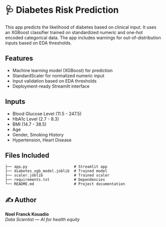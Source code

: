 # 🩺 Diabetes Risk Prediction 

This app predicts the likelihood of diabetes based on clinical input. It uses an XGBoost classifier trained on standardized numeric and one-hot encoded categorical data. The app includes warnings for out-of-distribution inputs based on EDA thresholds.

##  Features
- Machine learning model (XGBoost) for prediction
- StandardScaler for normalized numeric input
- Input validation based on EDA thresholds
- Deployment-ready Streamlit interface

##  Inputs
- Blood Glucose Level (11.5 - 247.5)
- HbA1c Level (2.7 - 8.3)
- BMI (14.7 - 38.5)
- Age
- Gender, Smoking History
- Hypertension, Heart Disease

##  Files Included

```
├── app.py                     # Streamlit app
├── diabetes_xgb_model.joblib  # Trained model
├── scaler.joblib              # Trained scaler
├── requirements.txt           # Dependencies
└── README.md                  # Project documentation
```

## ✍️ Author

**Noel Franck Kouadio**  
*Data Scientist — AI for health equity*
